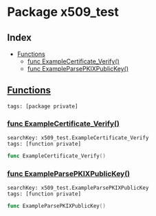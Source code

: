 # Package x509_test

## Index

* [Functions](#func)
    * [func ExampleCertificate_Verify()](#ExampleCertificate_Verify)
    * [func ExampleParsePKIXPublicKey()](#ExampleParsePKIXPublicKey)


## <a id="func" href="#func">Functions</a>

```
tags: [package private]
```

### <a id="ExampleCertificate_Verify" href="#ExampleCertificate_Verify">func ExampleCertificate_Verify()</a>

```
searchKey: x509_test.ExampleCertificate_Verify
tags: [function private]
```

```Go
func ExampleCertificate_Verify()
```

### <a id="ExampleParsePKIXPublicKey" href="#ExampleParsePKIXPublicKey">func ExampleParsePKIXPublicKey()</a>

```
searchKey: x509_test.ExampleParsePKIXPublicKey
tags: [function private]
```

```Go
func ExampleParsePKIXPublicKey()
```


